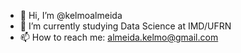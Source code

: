 - 👋 Hi, I’m @kelmoalmeida
- 🌱 I’m currently studying Data Science at IMD/UFRN
- 📫 How to reach me: almeida.kelmo@gmail.com
